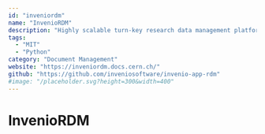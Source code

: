 ```yaml
---
id: "inveniordm"
name: "InvenioRDM"
description: "Highly scalable turn-key research data management platform with a beautiful user experience."
tags:
  - "MIT"
  - "Python"
category: "Document Management"
website: "https://inveniordm.docs.cern.ch/"
github: "https://github.com/inveniosoftware/invenio-app-rdm"
#image: "/placeholder.svg?height=300&width=400"
---
```


# InvenioRDM
